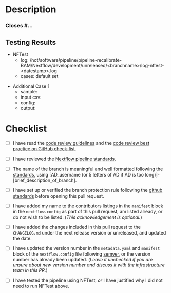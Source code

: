 # Description
<!-- Briefly describe the changes included in this pull request, starting with 'Closes #... if appropriate.  -->

### Closes #...

## Testing Results

<!-- If you did not run NFTest, please justify _why_ you feel your changes
     don't need to be tested. -->

- NFTest
  - log:      /hot/software/pipeline/pipeline-recalibrate-BAM/Nextflow/development/unreleased/\<branchname\>/log-nftest-\<datestamp\>.log
  - cases:    default set <!-- update this if you made any changes to nftest.yml or ran default disabled test cases explicitly -->

<!--
    Include any non-NFTest test details here, using the "Additional Case"
    template below as appropriate. Please make sure that a reviewer can
    understand:
    * How you tested the pipeline
    * How others can test it (including paths to config and YAML files)
    * How the results demonstrate the changes in this PR. Examples of this
      might include:
        * The run completed successfully, so nothing was broken
        * An output file changed (this might require two pipeline runs, before
          and after your changes, to demonstrate the difference)
    -->
- Additional Case 1
  - sample:    <!-- e.g. A-mini S2.T-1, A-mini S2.T-n1 -->
  - input csv: <!-- path/to/input.csv -->
  - config:    <!-- path/to/xxx.config -->
  - output:    <!-- path/to/output -->

# Checklist
<!-- Please read each of the following items and confirm by replacing the [ ] with a [X] -->

- [ ] I have read the [code review guidelines](https://uclahs-cds.atlassian.net/wiki/spaces/BOUTROSLAB/pages/3187646/Code+Review+Guidelines) and the [code review best practice on GitHub check-list](https://uclahs-cds.atlassian.net/wiki/spaces/BOUTROSLAB/pages/3189956/Code+Review+Best+Practice+on+GitHub+-+Check+List).

- [ ] I have reviewed the [Nextflow pipeline standards](https://uclahs-cds.atlassian.net/wiki/spaces/BOUTROSLAB/pages/3193890/Nextflow+pipeline+standardization).

- [ ] The name of the branch is meaningful and well formatted following the [standards](https://uclahs-cds.atlassian.net/wiki/spaces/BOUTROSLAB/pages/3189956/Code+Review+Best+Practice+on+GitHub+-+Check+List), using \[AD\_username (or 5 letters of AD if AD is too long)]-\[brief\_description\_of\_branch\].

- [ ] I have set up or verified the branch protection rule following the [github standards](https://uclahs-cds.atlassian.net/wiki/spaces/BOUTROSLAB/pages/3190380/GitHub+Standards#GitHubStandards-Branchprotectionrule) before opening this pull request.

- [ ] I have added my name to the contributors listings in the ``manifest`` block in the `nextflow.config` as part of this pull request, am listed
already, or do not wish to be listed. (*This acknowledgement is optional.*)

- [ ] I have added the changes included in this pull request to the `CHANGELOG.md` under the next release version or unreleased, and updated the date.

- [ ] I have updated the version number in the `metadata.yaml` and `manifest` block of the `nextflow.config` file following [semver](https://semver.org/), or the version number has already been updated. (*Leave it unchecked if you are unsure about new version number and discuss it with the infrastructure team in this PR.*)

- [ ] I have tested the pipeline using NFTest, _or_ I have justified why I did not need to run NFTest above.